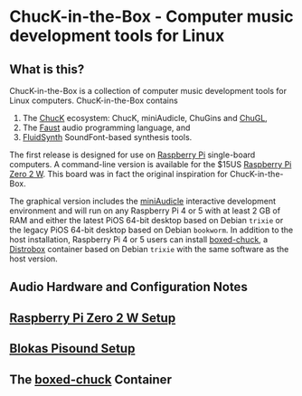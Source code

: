 # ChucK-in-the-Box - Computer music development tools for Linux

## What is this?

ChucK-in-the-Box is a collection of computer music development tools
for Linux computers. ChucK-in-the-Box contains

1. The [ChucK](https://chuck.stanford.edu/)
ecosystem: ChucK, miniAudicle, ChuGins and
[ChuGL](https://chuck.stanford.edu/chugl/),
2. The [Faust](https://faust.grame.fr/)
audio programming language, and
3. [FluidSynth](https://www.fluidsynth.org/)
SoundFont-based synthesis tools.

The first release is designed for use on
[Raspberry Pi](https://www.raspberrypi.com/) single-board computers.
A command-line version is available for the $15US
[Raspberry Pi Zero 2 W](https://www.raspberrypi.com/products/raspberry-pi-zero-2-w/).
This board was in fact the original inspiration for ChucK-in-the-Box.

The graphical version includes the
[miniAudicle](https://audicle.cs.princeton.edu/mini/) interactive
development environment and will run on any Raspberry Pi 4 or 5
with at least 2 GB of RAM and either the latest PiOS 64-bit desktop
based on Debian `trixie` or the legacy PiOS 64-bit desktop based on
Debian `bookworm`. In addition to the host installation, Raspberry
Pi 4 or 5 users can install 
[boxed-chuck](docs/boxed-chuck.md), a [Distrobox](https://distrobox.it/)
container based on Debian `trixie` with the same software as the host version.

## Audio Hardware and Configuration Notes
 
## [Raspberry Pi Zero 2 W Setup](docs/Raspberry-Pi-Zero-2-W-Setup.md)

## [Blokas Pisound Setup](docs/Blokas-Pisound-Setup.md)

## The [boxed-chuck](docs/boxed-chuck.md) Container
